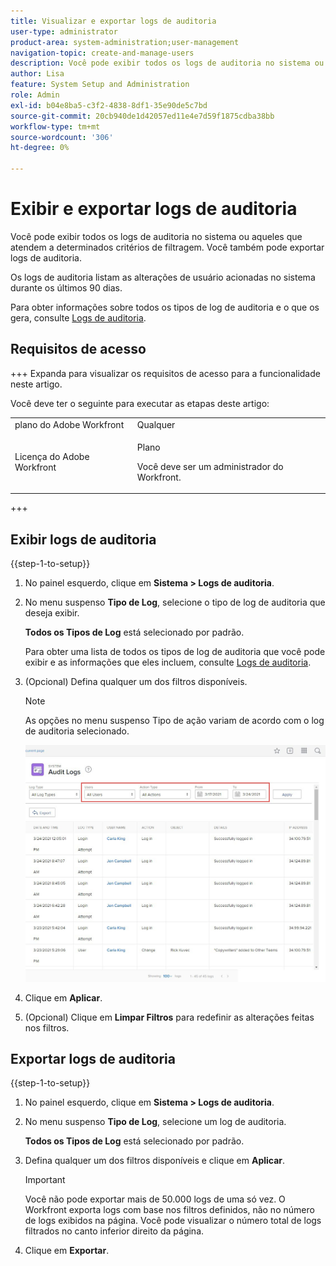```yaml
---
title: Visualizar e exportar logs de auditoria
user-type: administrator
product-area: system-administration;user-management
navigation-topic: create-and-manage-users
description: Você pode exibir todos os logs de auditoria no sistema ou aqueles que atendem a determinados critérios de filtragem. Você também pode exportar logs de auditoria. Os logs de auditoria listam as alterações de usuário acionadas no sistema durante os últimos 90 dias.
author: Lisa
feature: System Setup and Administration
role: Admin
exl-id: b04e8ba5-c3f2-4838-8df1-35e90de5c7bd
source-git-commit: 20cb940de1d42057ed11e4e7d59f1875cdba38bb
workflow-type: tm+mt
source-wordcount: '306'
ht-degree: 0%

---
```


# Exibir e exportar logs de auditoria

<!--
**DON'T DELETE, DRAFT OR HIDE THIS ARTICLE. IT IS LINKED TO THE PRODUCT, THROUGH THE CONTEXT SENSITIVE HELP LINKS. **
-->

Você pode exibir todos os logs de auditoria no sistema ou aqueles que atendem a determinados critérios de filtragem. Você também pode exportar logs de auditoria.

Os logs de auditoria listam as alterações de usuário acionadas no sistema durante os últimos 90 dias.

Para obter informações sobre todos os tipos de log de auditoria e o que os gera, consulte [Logs de auditoria](../../../administration-and-setup/add-users/create-and-manage-users/audit-logs.md).

## Requisitos de acesso

+++ Expanda para visualizar os requisitos de acesso para a funcionalidade neste artigo.

Você deve ter o seguinte para executar as etapas deste artigo:

<table style="table-layout:auto"> 
 <col> 
 <col> 
 <tbody> 
  <tr> 
   <td role="rowheader">plano do Adobe Workfront</td> 
   <td>Qualquer</td> 
  </tr> 
  <tr> 
   <td role="rowheader">Licença do Adobe Workfront</td> 
   <td> <p>Plano </p> <p>Você deve ser um administrador do Workfront.</p> </td> 
  </tr> 
 </tbody> 
</table>

+++

## Exibir logs de auditoria

{{step-1-to-setup}}

1. No painel esquerdo, clique em **Sistema > Logs de auditoria**.
1. No menu suspenso **Tipo de Log**, selecione o tipo de log de auditoria que deseja exibir.

   **Todos os Tipos de Log** está selecionado por padrão.

   Para obter uma lista de todos os tipos de log de auditoria que você pode exibir e as informações que eles incluem, consulte [Logs de auditoria](../../../administration-and-setup/add-users/create-and-manage-users/audit-logs.md).

1. (Opcional) Defina qualquer um dos filtros disponíveis.

   >[!NOTE]
   >
   >As opções no menu suspenso Tipo de ação variam de acordo com o log de auditoria selecionado.

   ![](assets/audit-logs.jpg)

1. Clique em **Aplicar**.
1. (Opcional) Clique em **Limpar Filtros** para redefinir as alterações feitas nos filtros.

## Exportar logs de auditoria

{{step-1-to-setup}}

1. No painel esquerdo, clique em **Sistema > Logs de auditoria**.

1. No menu suspenso **Tipo de Log**, selecione um log de auditoria.

   **Todos os Tipos de Log** está selecionado por padrão.

1. Defina qualquer um dos filtros disponíveis e clique em **Aplicar**.

   >[!IMPORTANT]
   >
   >Você não pode exportar mais de 50.000 logs de uma só vez. O Workfront exporta logs com base nos filtros definidos, não no número de logs exibidos na página. Você pode visualizar o número total de logs filtrados no canto inferior direito da página.

1. Clique em **Exportar**.
